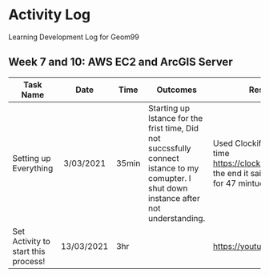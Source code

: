 # Activity Log
Learning Development Log for Geom99

## Week 7 and 10: AWS EC2 and ArcGIS Server

| Task Name     | Date     | Time   | Outcomes | Resources  | To Do |
| ------------- |:--------:| ------ | ---------| ---------- | ----- |
| Setting up Everything| 3/03/2021 | 35min | Starting up Istance for the frist time, Did not succssfully connect istance to my comupter. I shut down instance after not understanding.  | Used Clockify to track my time https://clockify.me/tracker at the end it said I was learning for 47 mintues.  | Learning to to connect instance IP address to my comupter. And read https://www.mindtools.com/pages/article/newHTE_03.htm To set up Activity log  |
| Set Activity to start this process! | 13/03/2021 | 3hr |  | https://youtu.be/IIBy6d2whEg | To further develop technical understanding of using EC2 with ArcGIS Server. Further exploring. Try using the Duck DNS |

